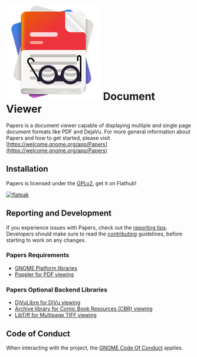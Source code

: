 # ![papers-logo] Document Viewer

Papers is a document viewer capable of displaying multiple and single
page document formats like PDF and DejaVu.  For more general
information about Papers and how to get started, please visit
[https://welcome.gnome.org/app/Papers](https://welcome.gnome.org/app/Papers)

## Installation

Papers is licensed under the [GPLv2][license], get it on Flathub!

[![flatpak]](https://flathub.org/apps/details/org.gnome.Papers)

## Reporting and Development

If you experience issues with Papers, check out the [reporting tips](TESTING.md).
Developers should make sure to read the [contributing](CONTRIBUTING.md)
guidelines, before starting to work on any changes.

### Papers Requirements

* [GNOME Platform libraries][gnome]
* [Poppler for PDF viewing][poppler]

### Papers Optional Backend Libraries

* [DjVuLibre for DjVu viewing][djvulibre]
* [Archive library for Comic Book Resources (CBR) viewing][comics]
* [LibTiff for Multipage TIFF viewing][tiff]

[gnome]: https://www.gnome.org/
[poppler]: https://poppler.freedesktop.org/
[djvulibre]: https://djvu.sourceforge.net/
[comics]: https://libarchive.org/
[tiff]: https://libtiff.gitlab.io/libtiff/
[license]: COPYING
[papers-logo]: data/icons/scalable/apps/org.gnome.Papers.svg
[flatpak]: https://flathub.org/api/badge?svg&locale=en

## Code of Conduct

When interacting with the project, the [GNOME Code Of Conduct](https://conduct.gnome.org/) applies.
